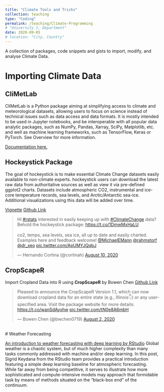 ```yaml
---
title: "Climate Tools and Tricks"
collection: teaching
type: "Coding"
permalink: /teaching/Climate-Programming
# "University 1, Department"
date: 2020-09-05
# location: "City, Country"
---
```


A collection of packages, code snippets and gists to import, modify, and analyse Climate Data.

# Importing Climate Data

## CliMetLab

CliMetLab is a Python package aiming at simplifying access to climate and meteorological datasets, allowing users to focus on science instead of technical issues such as data access and data formats. It is mostly intended to be used in Jupyter notebooks, and be interoperable with all popular data analytic packages, such as NumPy, Pandas, Xarray, SciPy, Matplotlib, etc. and well as machine learning frameworks, such as TensorFlow, Keras or PyTorch. See Overview for more information.

[Documentation here.](https://climetlab.readthedocs.io/en/latest/index.html)

## Hockeystick Package

The goal of hockeystick is to make essential Climate Change datasets easily available to non-climate experts. hockeystick users can download the latest raw data from authoritative sources as well as view it via pre-defined ggplot2 charts. Datasets include atmospheric CO2, instrumental and ice-core temperature records, sea levels, and Arctic/Antarctic sea-ice. Additional visualizations using this data will be added over time.

[Vignette](https://cortinah.github.io/hockeystick/index.html)
[Github Link](https://github.com/cortinah/hockeystick)

<blockquote class="twitter-tweet"><p lang="en" dir="ltr">Hi <a href="https://twitter.com/hashtag/rstats?src=hash&amp;ref_src=twsrc%5Etfw">#rstats</a> interested in easily keeping up with <a href="https://twitter.com/hashtag/ClimateChange?src=hash&amp;ref_src=twsrc%5Etfw">#ClimateChange</a> data? Behold the hockeystick package: <a href="https://t.co/1DmwMxHaLU">https://t.co/1DmwMxHaLU</a><br><br>co2, temps, sea levels, sea ice, all up to date and easily charted. Examples here and feedback welcome! <a href="https://twitter.com/MichaelEMann?ref_src=twsrc%5Etfw">@MichaelEMann</a> <a href="https://twitter.com/rahmstorf?ref_src=twsrc%5Etfw">@rahmstorf</a> <a href="https://twitter.com/dr_xeo?ref_src=twsrc%5Etfw">@dr_xeo</a> <a href="https://t.co/ApUMYJQqbJ">pic.twitter.com/ApUMYJQqbJ</a></p>&mdash; Hernando Cortina (@cortinah) <a href="https://twitter.com/cortinah/status/1292971278803128320?ref_src=twsrc%5Etfw">August 10, 2020</a></blockquote> <script async src="https://platform.twitter.com/widgets.js" charset="utf-8"></script>

## CropScapeR
Import Cropland Data into R using **CropScapeR** by Bowen Chen
[Github Link](https://github.com/cbw1243/CropScapeR)

<blockquote class="twitter-tweet"><p lang="en" dir="ltr">Pleased to announce the CropScapeR Version 1.1, which can now download cropland data for an entire state (e.g., Illinois👇) or any user-specified area. Visit the package website for more details: <a href="https://t.co/wanSdAyxhw">https://t.co/wanSdAyxhw</a> <a href="https://t.co/tN0e8A6mbH">pic.twitter.com/tN0e8A6mbH</a></p>&mdash; Bowen Chen (@bwchen0719) <a href="https://twitter.com/bwchen0719/status/1289772962879434754?ref_src=twsrc%5Etfw">August 2, 2020</a></blockquote> <script async src="https://platform.twitter.com/widgets.js" charset="utf-8"></script>

<br>
# Weather Forecasting

[An introduction to weather forecasting with deep learning by RStudio](https://blogs.rstudio.com/ai/posts/2020-09-01-weather-prediction/)
Global weather is a chaotic system, but of much higher complexity than many tasks commonly addressed with machine and/or deep learning. In this post, Sigrid Keydana from the RStudio team provides a practical introduction featuring a simple deep learning baseline for atmospheric forecasting. While far away from being competitive, it serves to illustrate how more sophisticated and compute-intensive models may approach that formidable task by means of methods situated on the “black-box end” of the continuum.
